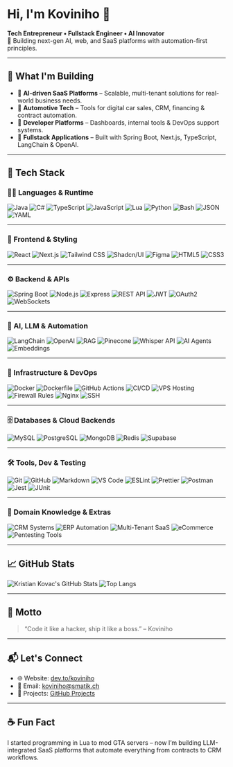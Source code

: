 # Hi, I'm Koviniho 👋

**Tech Entrepreneur • Fullstack Engineer • AI Innovator**  
🚀 Building next-gen AI, web, and SaaS platforms with automation-first principles.

---

## 🧠 What I'm Building

- 🤖 **AI-driven SaaS Platforms** – Scalable, multi-tenant solutions for real-world business needs.
- 🚗 **Automotive Tech** – Tools for digital car sales, CRM, financing & contract automation.
- 🧰 **Developer Platforms** – Dashboards, internal tools & DevOps support systems.
- 🧱 **Fullstack Applications** – Built with Spring Boot, Next.js, TypeScript, LangChain & OpenAI.

---

## 🧰 Tech Stack

### 👨‍💻 Languages & Runtime
![Java](https://img.shields.io/badge/-Java-orange)
![C#](https://img.shields.io/badge/-C%23-purple)
![TypeScript](https://img.shields.io/badge/-TypeScript-3178c6)
![JavaScript](https://img.shields.io/badge/-JavaScript-yellow)
![Lua](https://img.shields.io/badge/-Lua-blue)
![Python](https://img.shields.io/badge/-Python-blue)
![Bash](https://img.shields.io/badge/-Bash-grey)
![JSON](https://img.shields.io/badge/-JSON-lightgrey)
![YAML](https://img.shields.io/badge/-YAML-blue)

---

### 🎨 Frontend & Styling
![React](https://img.shields.io/badge/-React-61DAFB)
![Next.js](https://img.shields.io/badge/-Next.js-black)
![Tailwind CSS](https://img.shields.io/badge/-TailwindCSS-38b2ac)
![Shadcn/UI](https://img.shields.io/badge/-Shadcn/UI-pink)
![Figma](https://img.shields.io/badge/-Figma-EF4C84)
![HTML5](https://img.shields.io/badge/-HTML5-E34F26)
![CSS3](https://img.shields.io/badge/-CSS3-1572B6)

---

### ⚙️ Backend & APIs
![Spring Boot](https://img.shields.io/badge/-SpringBoot-brightgreen)
![Node.js](https://img.shields.io/badge/-Node.js-3C873A)
![Express](https://img.shields.io/badge/-Express-black)
![REST API](https://img.shields.io/badge/-REST%20API-orange)
![JWT](https://img.shields.io/badge/-JWT-yellowgreen)
![OAuth2](https://img.shields.io/badge/-OAuth2-blue)
![WebSockets](https://img.shields.io/badge/-WebSockets-orange)

---

### 🤖 AI, LLM & Automation
![LangChain](https://img.shields.io/badge/-LangChain-ff69b4)
![OpenAI](https://img.shields.io/badge/-OpenAI-412991)
![RAG](https://img.shields.io/badge/-RAG-blue)
![Pinecone](https://img.shields.io/badge/-Pinecone-11A683)
![Whisper API](https://img.shields.io/badge/-WhisperAPI-4A4A4A)
![AI Agents](https://img.shields.io/badge/-AI%20Agents-darkred)
![Embeddings](https://img.shields.io/badge/-Embeddings-orange)

---

### 🧱 Infrastructure & DevOps
![Docker](https://img.shields.io/badge/-Docker-2496ED)
![Dockerfile](https://img.shields.io/badge/-Dockerfile-grey)
![GitHub Actions](https://img.shields.io/badge/-GitHub%20Actions-black)
![CI/CD](https://img.shields.io/badge/-CI/CD-green)
![VPS Hosting](https://img.shields.io/badge/-VPS-brightgreen)
![Firewall Rules](https://img.shields.io/badge/-Firewall-red)
![Nginx](https://img.shields.io/badge/-Nginx-darkgreen)
![SSH](https://img.shields.io/badge/-SSH-grey)

---

### 🗄️ Databases & Cloud Backends
![MySQL](https://img.shields.io/badge/-MySQL-blue)
![PostgreSQL](https://img.shields.io/badge/-PostgreSQL-336791)
![MongoDB](https://img.shields.io/badge/-MongoDB-green)
![Redis](https://img.shields.io/badge/-Redis-red)
![Supabase](https://img.shields.io/badge/-Supabase-3ECF8E)

---

### 🛠️ Tools, Dev & Testing
![Git](https://img.shields.io/badge/-Git-F05032)
![GitHub](https://img.shields.io/badge/-GitHub-181717)
![Markdown](https://img.shields.io/badge/-Markdown-black)
![VS Code](https://img.shields.io/badge/-VSCode-007ACC)
![ESLint](https://img.shields.io/badge/-ESLint-purple)
![Prettier](https://img.shields.io/badge/-Prettier-ff69b4)
![Postman](https://img.shields.io/badge/-Postman-orange)
![Jest](https://img.shields.io/badge/-Jest-red)
![JUnit](https://img.shields.io/badge/-JUnit-green)

---

### 🧩 Domain Knowledge & Extras
![CRM Systems](https://img.shields.io/badge/-CRM-blue)
![ERP Automation](https://img.shields.io/badge/-ERP%20Automation-brightgreen)
![Multi-Tenant SaaS](https://img.shields.io/badge/-Multi--Tenant%20SaaS-blueviolet)
![eCommerce](https://img.shields.io/badge/-eCommerce-darkblue)
![Pentesting Tools](https://img.shields.io/badge/-Pentest%20Tools-darkred)

---

## 📈 GitHub Stats

![Kristian Kovac's GitHub Stats](https://github-readme-stats.vercel.app/api?username=Koviniho&show_icons=true&theme=tokyonight&count_private=true)
![Top Langs](https://github-readme-stats.vercel.app/api/top-langs/?username=Koviniho&layout=compact&theme=tokyonight)

---

## 💬 Motto

> “Code it like a hacker, ship it like a boss.” – Koviniho

---

## 📬 Let's Connect

- 🌐 Website: [dev.to/koviniho](https://dev.to/koviniho)
- 📩 Email: [koviniho@smatik.ch](mailto:koviniho@smatik.ch)
- 📂 Projects: [GitHub Projects](https://github.com/Koviniho?tab=repositories)

---

## ☕ Fun Fact

I started programming in Lua to mod GTA servers – now I’m building LLM-integrated SaaS platforms that automate everything from contracts to CRM workflows.

